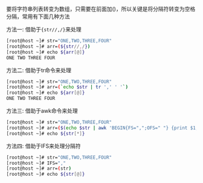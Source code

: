 要将字符串列表转变为数组，只需要在前面加()，所以关键是将分隔符转变为空格分隔，常用有下面几种方法

方法一: 借助于`{str//,/}`来处理
```bash
[root@host ~]# str="ONE,TWO,THREE,FOUR"
[root@host ~]# arr=(${str//,/})
[root@host ~]# echo ${arr[@]}
ONE TWO THREE FOUR
```
方法二: 借助于tr命令来处理
```bash
[root@host ~]# str="ONE,TWO,THREE,FOUR"
[root@host ~]# arr=(`echo $str | tr ',' ' '`) 
[root@host ~]# echo ${arr[@]}
ONE TWO THREE FOUR
```
方法三: 借助于awk命令来处理
```bash
[root@host ~]# str="ONE,TWO,THREE,FOUR"
[root@host ~]# arr=($(echo $str | awk 'BEGIN{FS=",";OFS=" "} {print $1,$2,$3,$4}'))
[root@host ~]# echo ${str[*]}
```
方法四: 借助于IFS来处理分隔符
```bash
[root@host ~]# str="ONE,TWO,THREE,FOUR"
[root@host ~]# IFS=","
[root@host ~]# arr=(str)
[root@host ~]# echo ${str[@]}
``` 